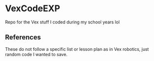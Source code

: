 # VexCodeEXP
Repo for the Vex stuff I coded during my school years lol
## References
These do not follow a specific list or lesson plan as in Vex robotics, just random code I wanted to save.
